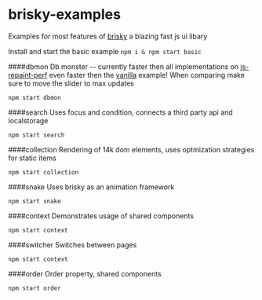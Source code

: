 # brisky-examples
Examples for most features of [brisky](https://github.com/vigour-io/brisky) a blazing fast js ui libary

Install and start the basic example
`npm i & npm start basic`

####dbmon
Db monster -- currently faster then all implementations on [js-repaint-perf](http://mathieuancelin.github.io/js-repaint-perfs/) even faster then the [vanilla](http://mathieuancelin.github.io/js-repaint-perfs/vanilla-optimized/) example! When comparing make sure to move the slider to max updates

`npm start dbmon`

####search
Uses focus and condition, connects a third party api and localstorage

`npm start search`

####collection
Rendering of 14k dom elements, uses optmization strategies for static items

`npm start collection`

####snake
Uses brisky as an animation framework

`npm start snake`

####context
Demonstrates usage of shared components

`npm start context`

####switcher
Switches between pages

`npm start context`

####order
Order property, shared components

`npm start order`


